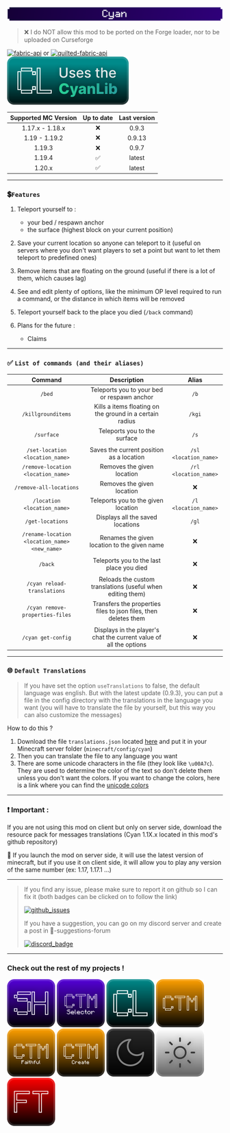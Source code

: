 ![banner](images/banner.png)

> ❌ I do NOT allow this mod to be ported on the Forge loader, nor to be uploaded on Curseforge

[![fabric-api](https://cdn.jsdelivr.net/npm/@intergrav/devins-badges@3/assets/cozy/requires/fabric-api_vector.svg)](https://modrinth.com/mod/fabric-api)
or
[![quilted-fabric-api](https://cdn.jsdelivr.net/npm/@intergrav/devins-badges@3/assets/cozy/requires/quilted-fabric-api_vector.svg)](https://modrinth.com/mod/qsl)
[![cyanlib_badge_use](https://raw.githubusercontent.com/Aeldit/Aeldit/e84549f8cef529270bd41775357d577e1f71978a/images/cyanlib-cozy.svg)](https://modrinth.com/mod/cyanlib)

| Supported MC Version | Up to date | Last version |
|:--------------------:|:----------:|:------------:|
|   1.17.x - 1.18.x    |     ❌      |    0.9.3     |
|    1.19 - 1.19.2     |     ❌      |    0.9.13    |
|        1.19.3        |     ❌      |    0.9.7     |
|        1.19.4        |     ✅      |    latest    |
|        1.20.x        |     ✅      |    latest    |

***

### 💲`Features`

1. Teleport yourself to :
    - your bed / respawn anchor
    - the surface (highest block on your current position)

2. Save your current location so anyone can teleport to it
   (useful on servers where you don't want players to set a point but want to let them teleport to predefined ones)

3. Remove items that are floating on the ground (useful if there is a lot of them, which causes lag)

4. See and edit plenty of options, like the minimum OP level required to run a command, or the
   distance in which items will be removed

5. Teleport yourself back to the place you died (`/back` command)

6. Plans for the future :
    - Claims

***

### ✅ `List of commands (and their aliases)`

|                    Command                    |                            Description                             |         Alias         |
|:---------------------------------------------:|:------------------------------------------------------------------:|:---------------------:|
|                    `/bed`                     |            Teleports you to your bed or respawn anchor             |         `/b`          |
|              `/killgrounditems`               |      Kills a items floating on the ground in a certain radius      |        `/kgi`         |
|                  `/surface`                   |                    Teleports you to the surface                    |         `/s`          |
|                                               |                                                                    |                       |
|        `/set-location <location_name>`        |              Saves the current position as a location              | `/sl <location_name>` |
|      `/remove-location <location_name>`       |                     Removes the given location                     | `/rl <location_name>` |
|            `/remove-all-locations`            |                     Removes the given location                     |           ❌           |
|          `/location <location_name>`          |                Teleports you to the given location                 | `/l <location_name>`  |
|               `/get-locations`                |                  Displays all the saved locations                  |         `/gl`         |
| `/rename-location <location_name> <new_name>` |            Renames the given location to the given name            |           ❌           |
|                                               |                                                                    |                       |
|                    `/back`                    |              Teleports you to the last place you died              |           ❌           |
|                                               |                                                                    |                       |
|          `/cyan reload-translations`          |     Reloads the custom translations (useful when editing them)     |           ❌           |
|        `/cyan remove-properties-files`        |  Transfers the properties files to json files, then deletes them   |           ❌           |
|                                               |                                                                    |                       |
|              `/cyan get-config`               | Displays in the player's chat the current value of all the options |           ❌           |

***

### 🌐 `Default Translations`

> If you have set the option `useTranslations` to false, the default language was english. But with the latest
> update
> (0.9.3), you can put a file in the config directory with the translations in the language you want (you will have to
> translate the file by yourself,
> but this way you can also customize the messages)

How to do this ?

1. Download the file `translations.json`
   located [here](https://github.com/Aeldit/Cyan/tree/1.19.4/docs) and put it in your Minecraft server folder
   (`minecraft/config/cyan`)
2. Then you can translate the file to any language you want
3. There are some unicode characters in the file (they look like `\u00A7c`). They are used to determine the
   color of the text so don't delete them unless you don't want the colors. If you want to change the colors, here
   is a link where you can find the [unicode colors](https://minecraft.tools/en/color-code.php)

***

### ❗ Important :

If you are not using this mod on client but only on server side, download the resource pack for messages translations
(Cyan 1.1X.x located in this mod's github repository)

📖 If you launch the mod on server side, it will use the latest version of minecraft, but if you use it on client side,
it will allow you to play any version of the same number (ex: 1.17, 1.17.1 ...)

***

> If you find any issue, please make sure to report it on github so I can fix it (both badges can be clicked on to
> follow the link)
>
> [![github_issues](https://img.shields.io/github/issues/Aeldit/Cyan?color=red&style=for-the-badge&logo=github)](https://github.com/Aeldit/Cyan/issues)
>
> If you have a suggestion, you can go on my discord server and create a post in 🗽-suggestions-forum
>
> [![discord_badge](https://img.shields.io/discord/750243612473819188?color=7289da&label=DISCORD&logo=discord&logoColor=7289da&style=for-the-badge)](https://discord.gg/PcYPpqzhKS)

***

### Check out the rest of my projects !

[![cyansethome_badge](https://raw.githubusercontent.com/Aeldit/Aeldit/fdcc5b2b359f2bcc51654d9a973674c4d8557fd4/images/cyansethome-cozy-minimal.svg)](https://modrinth.com/mod/cyansethome)
[![ctms_badge](https://raw.githubusercontent.com/Aeldit/Aeldit/d668bc7cd71d654d2331905a5ad425283dedab94/images/ctms-cozy-minimal.svg)](https://modrinth.com/mod/ctm-selector)
[![cyanlib_badge](https://raw.githubusercontent.com/Aeldit/Aeldit/bef8e5f6a837ee8c3479a2550e92c0ac028200f3/images/cyanlib-cozy-minimal.svg)](https://modrinth.com/mod/cyanlib)
[![ctm_badge](https://raw.githubusercontent.com/Aeldit/Aeldit/e2fb5f7ffe92301f627540cebca28d9aa90c641d/images/ctm-cozy-minimal.svg)](https://modrinth.com/resourcepack/ctm-of-fabric)
[![ctm_faithful_badge](https://raw.githubusercontent.com/Aeldit/Aeldit/54529d9dbb33d35184f386269c889cef818e7e79/images/ctm-faithful-cozy-minimal.svg)](https://modrinth.com/resourcepack/ctm-faithful)
[![ctm_create_badge](https://raw.githubusercontent.com/Aeldit/Aeldit/54529d9dbb33d35184f386269c889cef818e7e79/images/ctm-create-cozy-minimal.svg)](https://modrinth.com/resourcepack/ctm-create)
[![dark_gui_badge](https://raw.githubusercontent.com/Aeldit/Aeldit/2f4a47b3752b28cbcd13c6d76c66a803d7fe1df5/images/dark-gui-cozy-minimal.svg)](https://modrinth.com/resourcepack/dark-smooth-gui)
[![light_gui_badge](https://raw.githubusercontent.com/Aeldit/Aeldit/2f4a47b3752b28cbcd13c6d76c66a803d7fe1df5/images/light-gui-cozy-minimal.svg)](https://modrinth.com/resourcepack/light-smooth-gui)
[![floating_texts_badge](https://raw.githubusercontent.com/Aeldit/Aeldit/c4163b0470c0d710ba2cd3314cd241b5669ef175/images/floating-texts-cozy-minimal.svg)](https://modrinth.com/datapack/floating-texts)
